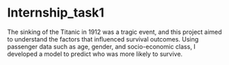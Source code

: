 # Internship_task1
The sinking of the Titanic in 1912 was a tragic event, and this project aimed to understand the factors that influenced survival outcomes. Using passenger data such as age, gender, and socio-economic class, I developed a model to predict who was more likely to survive.
